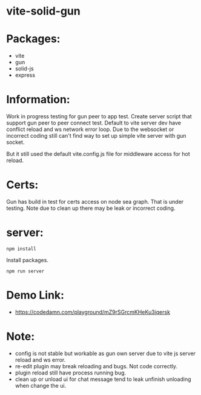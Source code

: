 # vite-solid-gun

# Packages:
 - vite
 - gun
 - solid-js
 - express

# Information:
  Work in progress testing for gun peer to app test. Create server script that support gun peer to peer connect test. Default to vite server dev have conflict reload and ws network error loop. Due to the websocket or incorrect coding still can't find way to set up simple vite server with gun socket.

  But it still used the default vite.config.js file for middleware access for hot reload.

# Certs:
  Gun has build in test for certs access on node sea graph. That is under testing. Note due to clean up there may be leak or incorrect coding.

# server:

```
npm install 
```
Install packages.

```
npm run server
```

# Demo Link:
 - https://codedamn.com/playground/mZ9rSGrcmKHeKu3iqersk

# Note:
 - config is not stable but workable as gun own server due to vite js server reload and ws error.
 - re-edit plugin may break reloading and bugs. Not code correctly.
 - plugin reload still have process running bug.
 - clean up or unload ui for chat message tend to leak unfinish unloading when change the ui.
